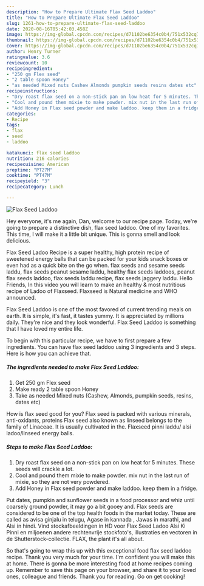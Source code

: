 ```yaml
---
description: "How to Prepare Ultimate Flax Seed Laddoo"
title: "How to Prepare Ultimate Flax Seed Laddoo"
slug: 1261-how-to-prepare-ultimate-flax-seed-laddoo
date: 2020-08-16T05:42:03.458Z
image: https://img-global.cpcdn.com/recipes/d71102be6354c0b4/751x532cq70/flax-seed-laddoo-recipe-main-photo.jpg
thumbnail: https://img-global.cpcdn.com/recipes/d71102be6354c0b4/751x532cq70/flax-seed-laddoo-recipe-main-photo.jpg
cover: https://img-global.cpcdn.com/recipes/d71102be6354c0b4/751x532cq70/flax-seed-laddoo-recipe-main-photo.jpg
author: Henry Turner
ratingvalue: 3.6
reviewcount: 10
recipeingredient:
- "250 gm Flex seed"
- "2 table spoon Honey"
- "as needed Mixed nuts Cashew Almonds pumpkin seeds resins dates etc"
recipeinstructions:
- "Dry roast flax seed on a non-stick pan on low heat for 5 minutes. These seeds will crackle a lot."
- "Cool and pound them mixie to make powder. mix nut in the last run of mixie, so they are not very powdered."
- "Add Honey in Flax seed powder and make laddoo. keep them in a fridge."
categories:
- Recipe
tags:
- flax
- seed
- laddoo

katakunci: flax seed laddoo 
nutrition: 216 calories
recipecuisine: American
preptime: "PT27M"
cooktime: "PT47M"
recipeyield: "3"
recipecategory: Lunch

---
```



![Flax Seed Laddoo](https://img-global.cpcdn.com/recipes/d71102be6354c0b4/751x532cq70/flax-seed-laddoo-recipe-main-photo.jpg)

Hey everyone, it's me again, Dan, welcome to our recipe page. Today, we're going to prepare a distinctive dish, flax seed laddoo. One of my favorites. This time, I will make it a little bit unique. This is gonna smell and look delicious.

Flax Seed Ladoo Recipe is a super healthy, high protein recipe of sweetened energy balls that can be packed for your kids snack boxes or even had as a quick bite on the go when. flax seeds and sesame seeds laddu, flax seeds peanut sesame laddu, healthy flax seeds laddoos, peanut flax seeds laddoo, flax seeds laddu recipe, flax seeds jaggery laddu. Hello Friends, In this video you will learn to make an healthy &amp; most nutritious recipe of Ladoo of Flaxseed. Flaxseed is Natural medicine and WHO announced.

Flax Seed Laddoo is one of the most favored of current trending meals on earth. It is simple, it's fast, it tastes yummy. It is appreciated by millions daily. They're nice and they look wonderful. Flax Seed Laddoo is something that I have loved my entire life.


To begin with this particular recipe, we have to first prepare a few ingredients. You can have flax seed laddoo using 3 ingredients and 3 steps. Here is how you can achieve that.

<!--inarticleads1-->

##### The ingredients needed to make Flax Seed Laddoo:

1. Get 250 gm Flex seed
1. Make ready 2 table spoon Honey
1. Take as needed Mixed nuts (Cashew, Almonds, pumpkin seeds, resins, dates etc)


How is flax seed good for you? Flax seed is packed with various minerals, anti-oxidants, proteins Flax seed also known as linseed belongs to the family of Linaceae. It is usually cultivated in the. Flaxseed pinni laddu/ alsi ladoo/linseed energy balls. 

<!--inarticleads2-->

##### Steps to make Flax Seed Laddoo:

1. Dry roast flax seed on a non-stick pan on low heat for 5 minutes. These seeds will crackle a lot.
1. Cool and pound them mixie to make powder. mix nut in the last run of mixie, so they are not very powdered.
1. Add Honey in Flax seed powder and make laddoo. keep them in a fridge.


Put dates, pumpkin and sunflower seeds in a food processor and whiz until coarsely ground powder, it may go a bit gooey and. Flax seeds are considered to be one of the top health foods in the market today. These are called as avisa ginjalu in telugu, Agase in kannada , Jawas in marathi, and Alsi in hindi. Vind stockafbeeldingen in HD voor Flax Seed Ladoo Alsi Ki Pinni en miljoenen andere rechtenvrije stockfoto&#39;s, illustraties en vectoren in de Shutterstock-collectie. FLAX, the plant it&#39;s all about. 

So that's going to wrap this up with this exceptional food flax seed laddoo recipe. Thank you very much for your time. I'm confident you will make this at home. There is gonna be more interesting food at home recipes coming up. Remember to save this page on your browser, and share it to your loved ones, colleague and friends. Thank you for reading. Go on get cooking!
